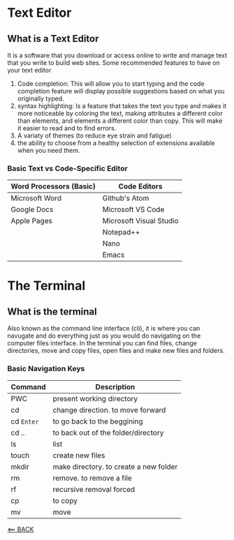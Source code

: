 # Text Editor 
## What is a Text Editor
It is a software that you download or access online to write and manage text that you write to build web sites. Some recommended features to have on your text editor
1. Code completion: This will allow you to start typing and the code completion feature will display possible suggestions based on what you originally typed.
2. syntax highlighting: Is a feature that takes the text you type and makes it more noticeable by coloring the text, making attributes a different color than elements, and elements a different color than copy. This will make it easier to read and to find errors.
3. A variaty of themes (to reduce eye strain and fatigue)
4. the ability to choose from a healthy selection of extensions available when you need them.
### Basic Text vs Code-Specific Editor

| Word Processors (Basic) | Code Editors            |
| ----------------------- | ----------------------- |
| Microsoft Word          | Github's Atom           |
| Google Docs             | Microsoft VS Code       |
| Apple Pages             | Microsoft Visual Studio |
|                         | Notepad++               |
|                         | Nano                    |
|                         | Emacs                   |

# The Terminal
## What is the terminal
Also known as the command line interface (cli), it is where you can navugate and do everything just as you would do navigating on the computer files interface. In the terminal you can find files, change directories, move and copy files, open files and make new files and folders.
### Basic Navigation Keys

| Command    | Description                            |
| ---------- | -------------------------------------- |
| PWC        | present working directory              |
| cd         | change direction. to move forward      |
| cd `Enter` | to go back to the beggining            |
| cd ..      | to back out of the folder/directory    |
| ls         | list                                   |
| touch      | create new files                       |
| mkdir      | make directory. to create a new folder |
| rm         | remove. to remove a file               |
| rf         | recursive removal forced               |
| cp         | to copy                                |
| mv         | move                                   |

[<== BACK](README.md)
